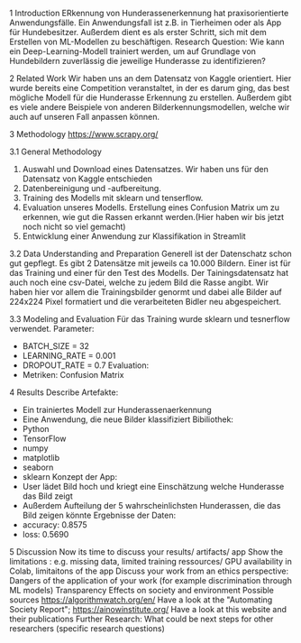 1 Introduction
ERkennung von Hunderassenerkennung hat praxisorientierte Anwendungsfälle. Ein Anwendungsfall ist z.B. in Tierheimen oder als App für Hundebesitzer. Außerdem dient es als erster Schritt, sich mit dem Erstellen von ML-Modellen zu beschäftigen.
Research Question: Wie kann ein Deep-Learning-Modell trainiert werden, um auf Grundlage von Hundebildern zuverlässig die jeweilige Hunderasse zu identifizieren?

2 Related Work 
Wir haben uns an dem Datensatz von Kaggle orientiert. Hier wurde bereits eine Competition veranstaltet, in der es darum ging, das best mögliche Modell für die Hunderasse Erkennung zu erstellen.
Außerdem gibt es viele andere Beispiele von anderen Bilderkennungsmodellen, welche wir auch auf unseren Fall anpassen können.

3 Methodology https://www.scrapy.org/

3.1 General Methodology 
1. Auswahl und Download eines Datensatzes. Wir haben uns für den Datensatz von Kaggle entschieden
2. Datenbereinigung und -aufbereitung. 
3. Training des Modells mit sklearn und tenserflow.
4. Evaluation unseres Modells. Erstellung eines Confusion Matrix um zu erkennen, wie gut die Rassen erkannt werden.(Hier haben wir bis jetzt noch nicht so viel gemacht)
5. Entwicklung einer Anwendung zur Klassifikation in Streamlit

3.2 Data Understanding and Preparation
Generell ist der Datenschatz schon gut gepflegt.
Es gibt 2 Datensätze mit jeweils ca 10.000 Bildern. Einer ist für das Training und einer für den Test des Modells. Der Tainingsdatensatz hat auch noch eine csv-Datei, welche zu jedem Bild die Rasse angibt.
Wir haben hier vor allem die Trainingsbilder genormt und dabei alle Bilder auf 224x224 Pixel formatiert und die verarbeiteten Bidler neu abgespeichert.

3.3 Modeling and Evaluation 
Für das Training wurde sklearn und tesnerflow verwendet. 
Parameter:
- BATCH_SIZE = 32
- LEARNING_RATE = 0.001
- DROPOUT_RATE = 0.7
Evaluation:
- Metriken: Confusion Matrix

4 Results Describe
Artefakte:
- Ein trainiertes Modell zur Hunderassenaerkennung
- Eine Anwendung, die neue Bilder klassifiziert
Bibiliothek:
- Python
- TensorFlow
- numpy
- matplotlib
- seaborn
- sklearn
Konzept der App:
- User lädet Bild hoch und kriegt eine Einschätzung welche Hunderasse das Bild zeigt
- Außerdem Aufteilung der 5 wahrscheinlichsten Hunderassen, die das Bild zeigen könnte
Ergebnisse der Daten:
- accuracy: 0.8575
- loss: 0.5690

5 Discussion Now its time to discuss your results/ artifacts/ app Show the limitations : e.g. missing data, limited training ressources/ GPU availability in Colab, limitaitons of the app Discuss your work from an ethics perspective: Dangers of the application of your work (for example discrimination through ML models) Transparency Effects on society and environment Possible sources https://algorithmwatch.org/en/ Have a look at the "Automating Society Report"; https://ainowinstitute.org/ Have a look at this website and their publications Further Research: What could be next steps for other researchers (specific research questions)
